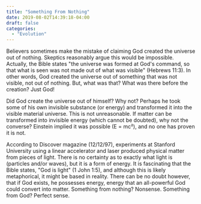 ```yaml
---
title: "Something From Nothing"
date: 2019-08-02T14:39:18-04:00
draft: false
categories:
  - "Evolution"
---
```


Believers sometimes make the mistake of claiming God created the universe out of nothing. Skeptics reasonably argue this would be impossible. Actually, the Bible states "the universe was formed at God's command, so that what is seen was not made out of what was visible" (Hebrews 11:3). In other words, God created the universe out of something that was not visible, not out of nothing. But, what was that? What was there before the creation? Just God!

Did God create the universe out of himself? Why not? Perhaps he took some of his own invisible substance (or energy) and transformed it into the visible material universe. This is not unreasonable. If matter can be transformed into invisible energy (which cannot be doubted), why not the converse? Einstein implied it was possible (E = mc²), and no one has proven it is not.

According to Discover magazine (12/12/97), experiments at Stanford University using a linear accelerator and laser produced physical matter from pieces of light. There is no certainty as to exactly what light is (particles and/or waves), but it is a form of energy. It is fascinating that the Bible states, "God is light" (1 John 1:5), and although this is likely metaphorical, it might be based in reality. There can be no doubt however, that if God exists, he possesses energy, energy that an all-powerful God could convert into matter. Something from nothing? Nonsense. Something from God? Perfect sense.
